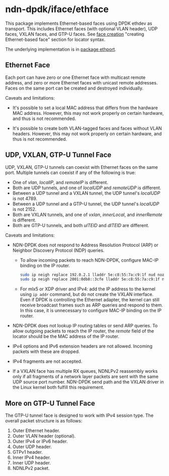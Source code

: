 # ndn-dpdk/iface/ethface

This package implements Ethernet-based faces using DPDK ethdev as transport.
This includes Ethernet faces (with optional VLAN header), UDP faces, VXLAN faces, and GTP-U faces.
See [face creation](../../docs/face.md) "creating Ethernet-based face" section for locator syntax.

The underlying implementation is in [package ethport](../ethport).

## Ethernet Face

Each port can have zero or one Ethernet face with multicast remote address, and zero or more Ethernet faces with unicast remote addresses.
Faces on the same port can be created and destroyed individually.

Caveats and limitations:

* It's possible to set a local MAC address that differs from the hardware MAC address.
  However, this may not work properly on certain hardware, and thus is not recommended.

* It's possible to create both VLAN-tagged faces and faces without VLAN headers.
  However, this may not work properly on certain hardware, and thus is not recommended.

## UDP, VXLAN, GTP-U Tunnel Face

UDP, VXLAN, GTP-U tunnels can coexist with Ethernet faces on the same port.
Multiple tunnels can coexist if any of the following is true:

* One of *vlan*, *localIP*, and *remoteIP* is different.
* Both are UDP tunnels, and one of *localUDP* and *remoteUDP* is different.
* Between a UDP tunnel and a VXLAN tunnel, the UDP tunnel's *localUDP* is not 4789.
* Between a UDP tunnel and a GTP-U tunnel, the UDP tunnel's *localUDP* is not 2152.
* Both are VXLAN tunnels, and one of *vxlan*, *innerLocal*, and *innerRemote* is different.
* Both are GTP-U tunnels, and both *ulTEID* and *dlTEID* are different.

Caveats and limitations:

* NDN-DPDK does not respond to Address Resolution Protocol (ARP) or Neighbor Discovery Protocol (NDP) queries.

  * To allow incoming packets to reach NDN-DPDK, configure MAC-IP binding on the IP router.

    ```bash
    sudo ip neigh replace 192.0.2.1 lladdr 5e:c8:55:7a:c9:1f nud noarp dev eth1
    sudo ip neigh replace 2001:0db8::3cfe lladdr 5e:c8:55:7a:c9:1f nud noarp dev eth1
    ```

  * For mlx5 or XDP driver and IPv4: add the IP address to the kernel using `ip addr` command, but do not create the VXLAN interface.
    Even if DPDK is controlling the Ethernet adapter, the kernel can still receive broadcast frames such as ARP queries and respond to them.
    In this case, it is unnecessary to configure MAC-IP binding on the IP router.

* NDN-DPDK does not lookup IP routing tables or send ARP queries.
  To allow outgoing packets to reach the IP router, the *remote* field of the locator should be the MAC address of the IP router.

* IPv4 options and IPv6 extension headers are not allowed.
  Incoming packets with these are dropped.

* IPv4 fragments are not accepted.

* If a VXLAN face has multiple RX queues, NDNLPv2 reassembly works only if all fragments of a network layer packets are sent with the same UDP source port number.
  NDN-DPDK send path and the VXLAN driver in the Linux kernel both fulfill this requirement.

## More on GTP-U Tunnel Face

The GTP-U tunnel face is designed to work with IPv4 session type.
The overall packet structure is as follows:

1. Outer Ethernet header.
2. Outer VLAN header (optional).
3. Outer IPv4 or IPv6 header.
4. Outer UDP header.
5. GTPv1 header.
6. Inner IPv4 header.
7. Inner UDP header.
8. NDNLPv2 packet.
